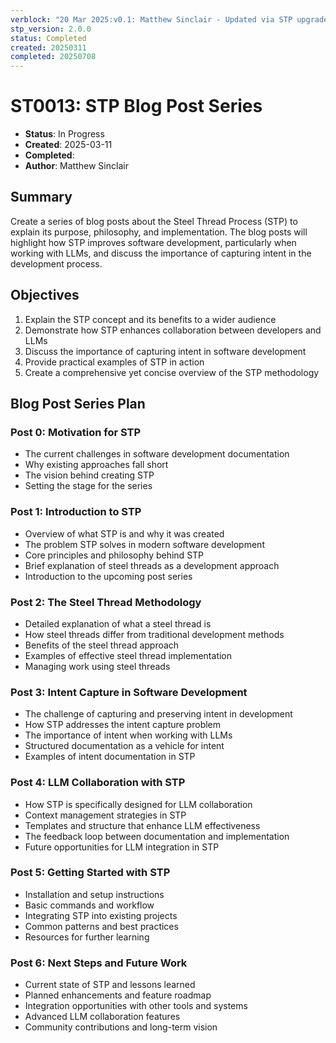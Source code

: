 ```yaml
---
verblock: "20 Mar 2025:v0.1: Matthew Sinclair - Updated via STP upgrade"
stp_version: 2.0.0
status: Completed
created: 20250311
completed: 20250708
---
```

# ST0013: STP Blog Post Series

- **Status**: In Progress
- **Created**: 2025-03-11
- **Completed**: 
- **Author**: Matthew Sinclair

## Summary

Create a series of blog posts about the Steel Thread Process (STP) to explain its purpose, philosophy, and implementation. The blog posts will highlight how STP improves software development, particularly when working with LLMs, and discuss the importance of capturing intent in the development process.

## Objectives

1. Explain the STP concept and its benefits to a wider audience
2. Demonstrate how STP enhances collaboration between developers and LLMs
3. Discuss the importance of capturing intent in software development
4. Provide practical examples of STP in action
5. Create a comprehensive yet concise overview of the STP methodology

## Blog Post Series Plan

### Post 0: Motivation for STP

- The current challenges in software development documentation
- Why existing approaches fall short
- The vision behind creating STP
- Setting the stage for the series

### Post 1: Introduction to STP

- Overview of what STP is and why it was created
- The problem STP solves in modern software development
- Core principles and philosophy behind STP
- Brief explanation of steel threads as a development approach
- Introduction to the upcoming post series

### Post 2: The Steel Thread Methodology

- Detailed explanation of what a steel thread is
- How steel threads differ from traditional development methods
- Benefits of the steel thread approach
- Examples of effective steel thread implementation
- Managing work using steel threads

### Post 3: Intent Capture in Software Development

- The challenge of capturing and preserving intent in development
- How STP addresses the intent capture problem
- The importance of intent when working with LLMs
- Structured documentation as a vehicle for intent
- Examples of intent documentation in STP

### Post 4: LLM Collaboration with STP

- How STP is specifically designed for LLM collaboration
- Context management strategies in STP
- Templates and structure that enhance LLM effectiveness
- The feedback loop between documentation and implementation
- Future opportunities for LLM integration in STP

### Post 5: Getting Started with STP

- Installation and setup instructions
- Basic commands and workflow
- Integrating STP into existing projects
- Common patterns and best practices
- Resources for further learning

### Post 6: Next Steps and Future Work

- Current state of STP and lessons learned
- Planned enhancements and feature roadmap
- Integration opportunities with other tools and systems
- Advanced LLM collaboration features
- Community contributions and long-term vision

